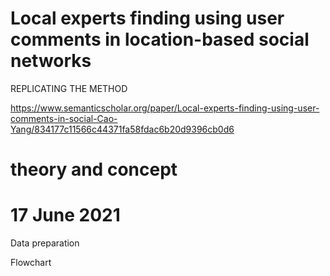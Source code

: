 # Local experts finding using user comments in location-based social networks

REPLICATING THE METHOD

https://www.semanticscholar.org/paper/Local-experts-finding-using-user-comments-in-social-Cao-Yang/834177c11566c44371fa58fdac6b20d9396cb0d6

theory and concept
==================




17 June 2021
============

Data preparation

Flowchart

